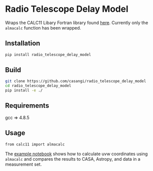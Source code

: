 # Radio Telescope Delay Model
Wraps the CALC11 Libary Fortran library found [here](https://bitbucket.alma.cl/projects/ASW/repos/control/browse/thirdPartyPackages). 
Currently only the ```almacalc``` function has been wrapped.

## Installation
```sh
pip install radio_telescope_delay_model
```
## Build
```sh
git clone https://github.com/casangi/radio_telescope_delay_model
cd radio_telescope_delay_model
pip install -e ./
```
## Requirements 
gcc => 4.8.5

## Usage 
```sh
from calc11 import almacalc 
```
The [example notebook](https://colab.research.google.com/github/casangi/radio_telescope_delay_model/blob/main/example_notebooks/Radio_Telescope_Delay_Model_Example.ipynb) shows how to calculate uvw coordinates using ```almacalc``` and compares the results to CASA, Astropy, and data in a measurement set.
